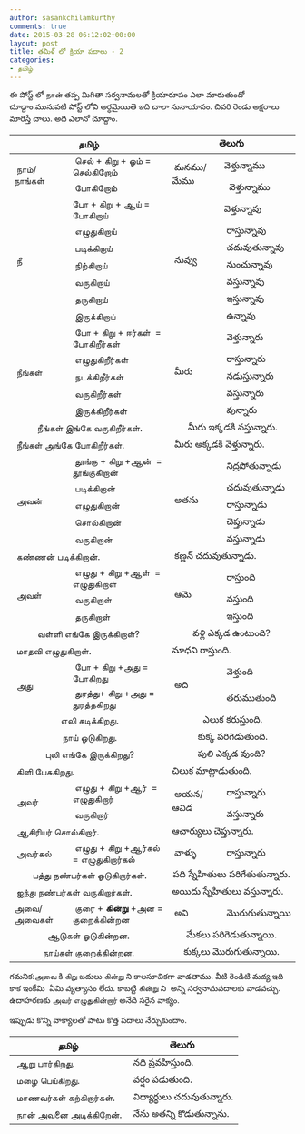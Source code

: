 ```yaml
---
author: sasankchilamkurthy
comments: true
date: 2015-03-28 06:12:02+00:00
layout: post
title: తమిళ్ లో క్రియా పదాలు - 2
categories:
- தமிழ்
---
```


ఈ పోస్ట్ లో நான் తప్ప మిగితా సర్వనామలతో క్రియారూపం ఎలా మారుతుందో చూద్దాం.మునుపటి పోస్ట్ లోవి అర్ధమైయితె ఇది చాలా సునాయాసం. చివరి రెండు అక్షరాలు మారిస్తే చాలు. అది ఎలానో చూద్దాం.
<table >
<thead>
    <tr>
      <th  colspan="2" style="text-align: center">தமிழ்</th>
      <th  colspan="2" style="text-align: center">తెలుగు</th>
    </tr>
</thead>

<tbody >

<tr >
<td rowspan="2">
 நாம்/
நாங்கள்
</td>

<td > செல் + கிறு + ஓம் =
செல்கிறோம்
</td>
<td  rowspan="2">
 మనము/
మేము
</td>
<td >
వెళ్తున్నాము
</td>

</tr>

<tr >
<td>
 போகிறோம்
</td>

<td> 
వెళ్తున్నాము
</td>
</tr>
<tr >

<td rowspan="7">
 நீ
</td>

<td >போ + கிறு + ஆய் =
போகிறாய்
</td>

<td rowspan="7">
 నువ్వు
</td>
<td >వెళ్తున్నావు
</td>
</tr>
<tr >

<td > எழுதுகிறாய்
</td>

<td > రాస్తున్నావు
</td>
</tr>
<tr >

<td > படிக்கிறாய்
</td>

<td > చదువుతున్నావు
</td>
</tr>
<tr >

<td > நிற்கிறாய்
</td>

<td > నుంచున్నావు
</td>
</tr>
<tr >

<td > வருகிறாய்
</td>

<td > వస్తున్నావు
</td>
</tr>
<tr >

<td > தருகிறாய்
</td>

<td > ఇస్తున్నావు
</td>
</tr>
<tr >
<td>
 இருக்கிறாய்
</td>
<td>
 ఉన్నావు
</td>
</tr>
<tr >

<td style="vertical-align:middle;" rowspan="5" > நீங்கள்
</td>

<td > போ + கிறு + ஈர்கள்  =
போகிறீர்கள்
</td>

<td style="vertical-align:middle;" rowspan="5" > మీరు
</td>

<td > వెళ్తున్నారు
</td>
</tr>
<tr >

<td > எழுதுகிறீர்கள்
</td>

<td > రాస్తున్నారు
</td>
</tr>
<tr >

<td > நடக்கிறீர்கள்
</td>

<td > నడుస్తున్నారు
</td>
</tr>
<tr >

<td > வருகிறீர்கள்
</td>

<td > వస్తున్నారు
</td>
</tr>
<tr >

<td > இருக்கிறீர்கள்
</td>

<td > వున్నారు
</td>
</tr>
<tr >

<td colspan="2" style="text-align:center;" > நீங்கள் இங்கே வருகிறீர்கள்.
</td>

<td colspan="2" style="text-align:center;" > మీరు ఇక్కడకి వస్తున్నారు.
</td>
</tr>
<tr >
<td colspan="2" >
 நீங்கள் அங்கே போகிறீர்கள்.
</td>

<td colspan="2" >
 మీరు అక్కడకి వెళ్తున్నారు.
</td>

</tr>
<tr >

<td style="vertical-align:middle;" rowspan="5" > அவன்
</td>

<td > தூங்கு + கிறு +ஆன்  =
தூங்குகிறான்
</td>

<td style="vertical-align:middle;" rowspan="5" > అతను
</td>

<td > నిద్రపోతున్నాడు
</td>
</tr>
<tr >

<td > படிக்கிறான்
</td>

<td > చదువుతున్నాడు
</td>
</tr>
<tr >

<td > எழுதுகிறான்
</td>

<td > రాస్తున్నాడు
</td>
</tr>
<tr >

<td > சொல்கிறான்
</td>

<td > చెప్తున్నాడు
</td>
</tr>
<tr >

<td > வருகிறான்
</td>

<td > వస్తున్నాడు
</td>
</tr>
<tr >
<td colspan="2">
 கண்ணன் படிக்கிறான்.
</td>
<td colspan="2">
 కణ్ణన్ చదువుతున్నాడు.
</td>
</tr>
<tr >

<td style="vertical-align:middle;" rowspan="3" > அவள்
</td>

<td > எழுது + கிறு +ஆள்  =
எழுதுகிறாள்
</td>

<td style="vertical-align:middle;" rowspan="3" > ఆమె
</td>

<td > రాస్తుంది
</td>
</tr>
<tr >

<td > வருகிறாள்
</td>

<td > వస్తుంది
</td>
</tr>
<tr >

<td > தருகிறாள்
</td>

<td > ఇస్తుంది
</td>
</tr>
<tr >

<td colspan="2" style="text-align:center;" >வள்ளி எங்கே இருக்கிறாள்?
</td>

<td colspan="2" style="text-align:center;" >వళ్లి ఎక్కడ ఉంటుంది?
</td>
</tr>
<tr >
<td colspan="2">
 மாதவி எழுதுகிறாள்.
</td>
<td colspan="2">
మాధవి రాస్తుంది.
</td>
</tr>
<tr >

<td style="vertical-align:middle;" rowspan="2" > அது
</td>

<td > போ + கிறு +அது =
போகிறது
</td>

<td style="vertical-align:middle;" rowspan="2" > అది
</td>

<td > వెళ్తుంది
</td>
</tr>
<tr >

<td > துரத்து+ கிறு +அது =
துரத்தகிறது
</td>

<td > తరుముతుంది
</td>
</tr>
<tr >

<td colspan="2" style="text-align:center;" > எலி கடிக்கிறது.
</td>

<td colspan="2" style="text-align:center;" > ఎలుక కరుస్తుంది.
</td>
</tr>
<tr >

<td colspan="2" style="text-align:center;" > நாய் ஓடுகிறது.
</td>

<td colspan="2" style="text-align:center;" > కుక్క పరిగెడుతుంది.
</td>
</tr>
<tr >

<td colspan="2" style="text-align:center;" > புலி எங்கே இருக்கிறது?
</td>

<td colspan="2" style="text-align:center;" >పులి ఎక్కడ వుంది?
</td>
</tr>
<tr >
<td colspan="2">
 கிளி பேசுகிறது.
</td>
<td colspan="2">
చిలుక మాట్లాడుతుంది.
</td>
</tr>
<tr >

<td style="vertical-align:middle;" rowspan="2" > அவர்
</td>

<td > எழுது + கிறு +ஆர்  =
எழுதுகிறார்
</td>

<td style="vertical-align:middle;" rowspan="2" > అయన/
ఆవిడ
</td>

<td > రాస్తున్నారు
</td>
</tr>
<tr >

<td > வருகிறார்
</td>

<td > వస్తున్నారు
</td>
</tr>
<tr >
<td colspan="2">
 ஆசிரியர் சொல்கிறார்.
</td>
<td colspan="2">
ఆచార్యులు చెప్తున్నారు.
</td>
</tr>
<tr >

<td style="vertical-align:middle;" rowspan="1" > அவர்கல்
</td>

<td > எழுது + கிறு +ஆர்கல்  =
எழுதுகிறார்கல்
</td>

<td style="vertical-align:middle;" rowspan="1" > వాళ్ళు
</td>

<td > రాస్తున్నారు
</td>
</tr>
<tr >

<td colspan="2" style="text-align:center;" > பத்து நண்பர்கள் ஓடுகிறார்கள்.
</td>

<td colspan="2" style="text-align:center;" >పది స్నేహితులు పరిగేతుతున్నారు.
</td>
</tr>
<tr >
<td colspan="2">
 ஐந்து நண்பர்கள் வருகிறார்கள்.
</td>
<td colspan="2">
అయిదు స్నేహితులు వస్తున్నారు.
</td>
</tr>
<tr >

<td style="vertical-align:middle;" rowspan="1" >அவை/
அவைகள்
</td>

<td > குரை + <b>கின்று</b> +அன = குறைக்கின்றன
</td>

<td style="vertical-align:middle;" rowspan="1" > అవి
</td>

<td > మొరుగుతున్నాయి
</td>
</tr>
<tr >

<td colspan="2" style="text-align:center;" >ஆடுகள் ஓடுகின்றன.
</td>

<td colspan="2" style="text-align:center;" >మేకలు పరిగెడుతున్నాయి.
</td>
</tr>
<tr >

<td colspan="2" style="text-align:center;" >நாய்கள் குறைக்கின்றன.
</td>

<td colspan="2" style="text-align:center;" >కుక్కలు మొరుగుతున్నాయి.
</td>
</tr>
</tbody>
</table>
గమనిక:அவை కి கிறு బదులు கின்று ని కాలసూచికగా వాడతాము. వీటి రెండిటి మద్య ఇది కాక ఇంకేమి  ఏమి వ్యత్యాసం లేదు. కాబట్టి கின்று ని  అన్ని సర్వనామపదాలకు వాడవచ్చు. ఉదాహరణకు அவர் எழுதுகின்றார் అనేది సరైన వాక్యం.

ఇప్పుడు కొన్ని వాక్యాలతో పాటు కొత్త పదాలు నేర్చుకుందాం.
<table >
<thead>
    <tr>
      <th style="text-align: center">தமிழ்</th>
      <th style="text-align: center">తెలుగు</th>
    </tr>
</thead>
<tbody >
<tr >

<td > ஆறு பார்கிறது.
</td>

<td > నది ప్రవహిస్తుంది.
</td>
</tr>
<tr >

<td > மழை பெய்கிறது.
</td>

<td > వర్షం పడుతుంది.
</td>
</tr>
<tr >

<td > மாணவர்கள் கற்கிறார்கள்.
</td>

<td > విద్యార్థులు చదువుతున్నారు.
</td>
</tr>
<tr >

<td > நான் அவனை அடிக்கிறேன்.
</td>

<td > నేను అతన్ని కొడుతున్నాను.
</td>
</tr>
</tbody>
</table>
